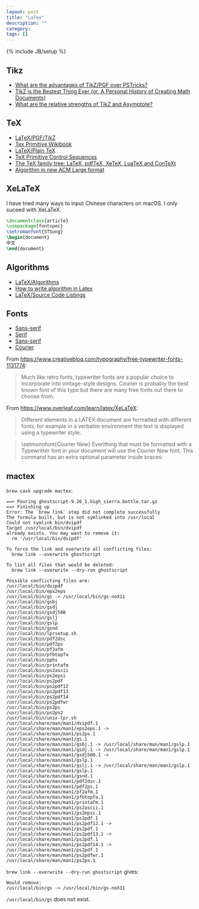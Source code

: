 ```yaml
---
layout: post
title: "LaTex"
description: ""
category:
tags: []
---
```

{% include JB/setup %}


## Tikz

- [What are the advantages of TikZ/PGF over PSTricks?](https://tex.stackexchange.com/questions/6676/what-are-the-advantages-of-tikz-pgf-over-pstricks?noredirect=1&lq=1)
- [TikZ is the Bestest Thing Ever (or, A Personal History of Creating Math Documents)](https://mathdancing.wordpress.com/2012/09/07/personal-history-of-creating-math-documents/)
- [What are the relative strengths of TikZ and Asymptote?](https://tex.stackexchange.com/questions/39577/what-are-the-relative-strengths-of-tikz-and-asymptote)

## TeX
- [LaTeX/PGF/TikZ](https://en.wikibooks.org/wiki/LaTeX/PGF/TikZ)
- [Tex Primitive Wikibook](https://en.wikibooks.org/wiki/TeX)
- [LaTeX/Plain TeX](https://en.wikibooks.org/wiki/LaTeX/Plain_TeX)
- [TeX Primitive Control Sequences](http://www.tug.org/utilities/plain/cseq.html)
- [The TeX family tree: LaTeX, pdfTeX, XeTeX, LuaTeX and ConTeXt](https://www.overleaf.com/learn/latex/Articles/The_TeX_family_tree:_LaTeX,_pdfTeX,_XeTeX,_LuaTeX_and_ConTeXt)
- [Algorithm in new ACM Large format](https://tex.stackexchange.com/questions/359021/algorithm-in-new-acm-large-format)

## XeLaTeX
I have tried many ways to input Chinese characters on macOS. I only suceed with
XeLaTeX.

```latex
\documentclass{article}
\usepackage{fontspec}
\setromanfont{STSong}
\begin{document}
中文
\end{document}
```

## Algorithms
- [LaTeX/Algorithms](https://en.wikibooks.org/wiki/LaTeX/Algorithms#Typesetting_using_the_algorithm2e_package)
- [How to write algorithm in Latex](http://shantoroy.com/latex/how-to-write-algorithm-in-latex/)
- [LaTeX/Source Code Listings](https://en.wikibooks.org/wiki/LaTeX/Source_Code_Listings#The_minted_package)

## Fonts
- [Sans-serif](https://en.wikipedia.org/wiki/Sans-serif)
- [Serif](https://en.wikipedia.org/wiki/Serif)
- [Sans-serif](https://en.wikipedia.org/wiki/Sans-serif)
- [Courier](https://en.wikipedia.org/wiki/Courier_(typeface))

From https://www.creativebloq.com/typography/free-typewriter-fonts-1131774:
> Much like retro fonts, typewriter fonts are a popular choice to incorporate into vintage-style designs. Courier is probably the best known font of this type but there are many free fonts out there to choose from.

From https://www.overleaf.com/learn/latex/XeLaTeX:
> Different elements in a LATEX document are formatted with different fonts, for example in a verbatim environment the text is displayed using a typewriter style.

> \setmonofont{Courier New}
Everithing that must be formatted with a Typewritter font in your document will use the Courier New font. This command has an extra optional parameter inside braces:

## mactex
`brew cask upgrade mactex`:
```
==> Pouring ghostscript-9.26_1.high_sierra.bottle.tar.gz
==> Finishing up
Error: The `brew link` step did not complete successfully
The formula built, but is not symlinked into /usr/local
Could not symlink bin/dvipdf
Target /usr/local/bin/dvipdf
already exists. You may want to remove it:
  rm '/usr/local/bin/dvipdf'

To force the link and overwrite all conflicting files:
  brew link --overwrite ghostscript

To list all files that would be deleted:
  brew link --overwrite --dry-run ghostscript

Possible conflicting files are:
/usr/local/bin/dvipdf
/usr/local/bin/eps2eps
/usr/local/bin/gs -> /usr/local/bin/gs-noX11
/usr/local/bin/gsbj
/usr/local/bin/gsdj
/usr/local/bin/gsdj500
/usr/local/bin/gslj
/usr/local/bin/gslp
/usr/local/bin/gsnd
/usr/local/bin/lprsetup.sh
/usr/local/bin/pdf2dsc
/usr/local/bin/pdf2ps
/usr/local/bin/pf2afm
/usr/local/bin/pfbtopfa
/usr/local/bin/pphs
/usr/local/bin/printafm
/usr/local/bin/ps2ascii
/usr/local/bin/ps2epsi
/usr/local/bin/ps2pdf
/usr/local/bin/ps2pdf12
/usr/local/bin/ps2pdf13
/usr/local/bin/ps2pdf14
/usr/local/bin/ps2pdfwr
/usr/local/bin/ps2ps
/usr/local/bin/ps2ps2
/usr/local/bin/unix-lpr.sh
/usr/local/share/man/man1/dvipdf.1
/usr/local/share/man/man1/eps2eps.1 -> /usr/local/share/man/man1/ps2ps.1
/usr/local/share/man/man1/gs.1
/usr/local/share/man/man1/gsbj.1 -> /usr/local/share/man/man1/gslp.1
/usr/local/share/man/man1/gsdj.1 -> /usr/local/share/man/man1/gslp.1
/usr/local/share/man/man1/gsdj500.1 -> /usr/local/share/man/man1/gslp.1
/usr/local/share/man/man1/gslj.1 -> /usr/local/share/man/man1/gslp.1
/usr/local/share/man/man1/gslp.1
/usr/local/share/man/man1/gsnd.1
/usr/local/share/man/man1/pdf2dsc.1
/usr/local/share/man/man1/pdf2ps.1
/usr/local/share/man/man1/pf2afm.1
/usr/local/share/man/man1/pfbtopfa.1
/usr/local/share/man/man1/printafm.1
/usr/local/share/man/man1/ps2ascii.1
/usr/local/share/man/man1/ps2epsi.1
/usr/local/share/man/man1/ps2pdf.1
/usr/local/share/man/man1/ps2pdf12.1 -> /usr/local/share/man/man1/ps2pdf.1
/usr/local/share/man/man1/ps2pdf13.1 -> /usr/local/share/man/man1/ps2pdf.1
/usr/local/share/man/man1/ps2pdf14.1 -> /usr/local/share/man/man1/ps2pdf.1
/usr/local/share/man/man1/ps2pdfwr.1
/usr/local/share/man/man1/ps2ps.1
```

`brew link --overwrite --dry-run ghostscript` gives:
```
Would remove:
/usr/local/bin/gs -> /usr/local/bin/gs-noX11
```

`/usr/local/bin/gs` does not exist.
